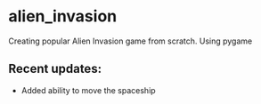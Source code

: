 # alien_invasion
Creating popular Alien Invasion game from scratch. Using pygame

## Recent updates:
- Added ability to move the spaceship
